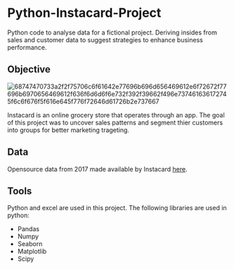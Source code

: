 # Python-Instacard-Project
Python code to analyse data for a fictional project. Deriving insides from sales and customer data to suggest strategies to enhance business performance.

## Objective
![68747470733a2f2f75706c6f61642e77696b696d656469612e6f72672f77696b6970656469612f636f6d6d6f6e732f392f39662f496e737461636172745f6c6f676f5f616e645f776f72646d61726b2e737667](https://github.com/Kilian-Loeffner/Python-Instacard-Project/assets/133691970/61afe551-35f2-41ae-81eb-dd7b65a39205)

Instacard is an online grocery store that operates through an app. The goal of this project was to uncover sales patterns and segment thier customers into groups for better marketing trageting.

## Data
Opensource data from 2017 made available by Instacard [here](https://s3.amazonaws.com/coach-courses-us/public/courses/data-immersion/A4/A4_Data_Assets/customers.zip).

## Tools
Python and excel are used in this project. The following libraries are used in python:

- Pandas 
- Numpy
- Seaborn
- Matplotlib
- Scipy

